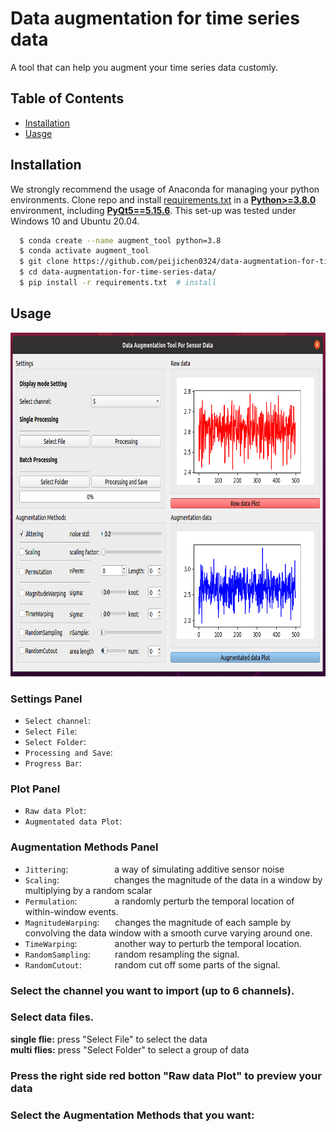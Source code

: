 # Data augmentation for time series data
A tool that can help you  augment your time series data customly.

## Table of Contents
 * [Installation](#installation)
 * [Uasge](#usage)

## Installation
We strongly recommend the usage of Anaconda for managing your python environments. Clone repo and install [requirements.txt](https://github.com/peijichen0324/data-augmentation-for-time-series-data/blob/main/requirements.txt) in a
[**Python>=3.8.0**](https://www.python.org/) environment, including
[**PyQt5==5.15.6**](https://riverbankcomputing.com/software/pyqt/).
This set-up was tested under Windows 10 and Ubuntu 20.04.

```bash
  $ conda create --name augment_tool python=3.8
  $ conda activate augment_tool
  $ git clone https://github.com/peijichen0324/data-augmentation-for-time-series-data  # clone
  $ cd data-augmentation-for-time-series-data/
  $ pip install -r requirements.txt  # install
```

## Usage
<div align='center'>
<img src = 'figure/gui.png' height="550px" width="800px">
</div>

### Settings Panel

- `Select channel`:
- `Select File`:
- `Select Folder`:
- `Processing and Save`:
- `Progress Bar`:

### Plot Panel

- `Raw data Plot`:
- `Augmentated data Plot`:

### Augmentation Methods Panel

- `Jittering`:&emsp;&emsp;&emsp;&emsp;&emsp;         a way of simulating additive sensor noise
- `Scaling`:&emsp;&emsp;&emsp;&emsp;&emsp;&emsp;     changes the magnitude of the data in a window by multiplying by a random scalar
- `Permulation`:&emsp;&emsp;&emsp;&emsp;             a randomly perturb the temporal location of within-window events. 
- `MagnitudeWarping`:&ensp;&emsp;                    changes the magnitude of each sample by convolving the data window with a smooth curve varying around one.
- `TimeWarping`:&emsp;&emsp;&emsp;&emsp;             another way to perturb the temporal location. 
- `RandomSampling`:&emsp;&ensp;&emsp;                 random resampling  the signal.
- `RandomCutout`:&emsp;&emsp;&ensp;&emsp;             random cut off some parts of the signal.

### Select the channel you want to import (up to 6 channels).
### Select data files.<br>
**single flie:** press "Select File" to select the data<br>
**multi flies:** press "Select Folder" to select a group of data
### Press the right side red botton "Raw data Plot" to preview your data
### Select the Augmentation Methods that you want:<br>
